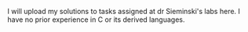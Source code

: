 I will upload my solutions to tasks assigned at dr Sieminski's labs here.
I have no prior experience in C or its derived languages.